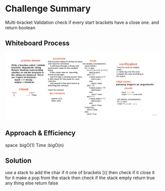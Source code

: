 # Challenge Summary
Multi-bracket Validation check if every start brackets have a close one.
and return boolean

## Whiteboard Process
![validate_brackets](validate_brackets.jpg)

## Approach & Efficiency
space :bigO(1)
Time :bigO(n)

## Solution
use a stack to add the char if it one of brackets [{(
then check if it close it for it make a pop from 
the stack then check if the stack empty return true any thing else return false 






